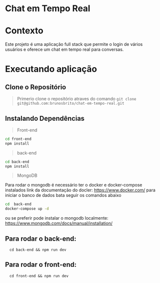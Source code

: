 # Chat em Tempo Real

# Contexto
Este projeto é uma aplicação full stack que permite o login de vários usuários e oferece um chat em tempo real para conversas.

# Executando aplicação
## Clone o Repositório

> Primerio clone o repositório atraves do comando 
```git clone git@github.com:brunosbrito/chat-em-tempo-real.git```

## Instalando Dependências

> Front-end
```bash
cd front-end
npm install
``` 
> back-end
```bash
cd back-end
npm install
``` 

> MongoDB

Para rodar o mongodb é necessário ter o docker e docker-compose instalados
link da documentação do docler: https://www.docker.com/
para iniciar o banco de dados bata seguir os comandos abaixo
```bash
cd  back-end
docker-compose up -d
```
ou se preferir pode instalar o mongodb localmente: https://www.mongodb.com/docs/manual/installation/

## Para rodar o back-end:
  ```
    cd back-end && npm run dev
  ```

## Para rodar o front-end:
  ```
    cd front-end && npm run dev
  ```
  
